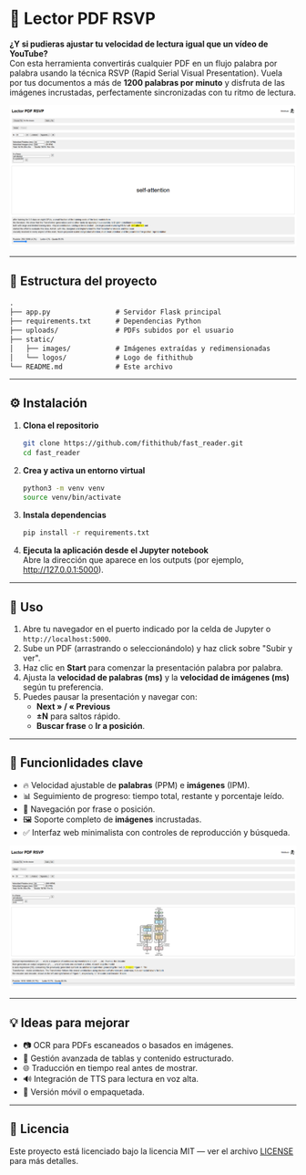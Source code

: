 # 🚀 Lector PDF RSVP

**¿Y si pudieras ajustar tu velocidad de lectura igual que un vídeo de YouTube?**  
Con esta herramienta convertirás cualquier PDF en un flujo palabra por palabra usando la técnica RSVP (Rapid Serial Visual Presentation). Vuela por tus documentos a más de **1200 palabras por minuto** y disfruta de las imágenes incrustadas, perfectamente sincronizadas con tu ritmo de lectura.

![wordUI](static/assets/wordUI.png)

---

## 📂 Estructura del proyecto

```
.
├── app.py                # Servidor Flask principal
├── requirements.txt      # Dependencias Python
├── uploads/              # PDFs subidos por el usuario
├── static/
│   ├── images/           # Imágenes extraídas y redimensionadas
│   └── logos/            # Logo de fithithub
└── README.md             # Este archivo
```

---

## ⚙️ Instalación

1. **Clona el repositorio**  
   ```bash
   git clone https://github.com/fithithub/fast_reader.git
   cd fast_reader
   ```

2. **Crea y activa un entorno virtual**  
   ```bash
   python3 -m venv venv
   source venv/bin/activate
   ```

3. **Instala dependencias**  
   ```bash
   pip install -r requirements.txt
   ```

4. **Ejecuta la aplicación desde el Jupyter notebook**  
   Abre la dirección que aparece en los outputs (por ejemplo, http://127.0.0.1:5000).

---

## 🚀 Uso

1. Abre tu navegador en el puerto indicado por la celda de Jupyter o `http://localhost:5000`.
2. Sube un PDF (arrastrando o seleccionándolo) y haz click sobre "Subir y ver".
3. Haz clic en **Start** para comenzar la presentación palabra por palabra.
4. Ajusta la **velocidad de palabras (ms)** y la **velocidad de imágenes (ms)** según tu preferencia.
5. Puedes pausar la presentación y navegar con:
   - **Next » / « Previous**  
   - **±N** para saltos rápido.
   - **Buscar frase** o **Ir a posición**.

---

## 🎯 Funcionlidades clave

- 🔥 Velocidad ajustable de **palabras** (PPM) e **imágenes** (IPM).  
- 📊 Seguimiento de progreso: tiempo total, restante y porcentaje leído.  
- 🔄 Navegación por frase o posición.  
- 🖼️ Soporte completo de **imágenes** incrustadas.  
- ✅ Interfaz web minimalista con controles de reproducción y búsqueda.

![imageUI](static/assets/imageUI.png)

---

## 💡 Ideas para mejorar

- 📷 OCR para PDFs escaneados o basados en imágenes.  
- 📑 Gestión avanzada de tablas y contenido estructurado.  
- 🌐 Traducción en tiempo real antes de mostrar.  
- 🔊 Integración de TTS para lectura en voz alta.  
- 📱 Versión móvil o empaquetada.
  
---

## 📄 Licencia

Este proyecto está licenciado bajo la licencia MIT — ver el archivo [LICENSE](LICENSE) para más detalles.
